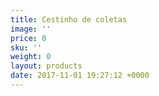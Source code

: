 ```yaml
---
title: Cestinho de coletas
image: ''
price: 0
sku: ''
weight: 0
layout: products
date: 2017-11-01 19:27:12 +0000
---
```

